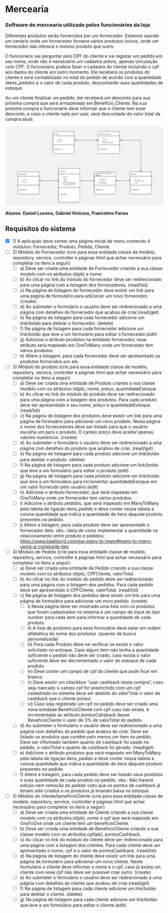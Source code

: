 # Mercearia
### Software de mercearia utilizado pelos funcionários da loja

Diferentes produtos serão fornecidos por um fornecedor. Estamos usando um cenário onde um fornecedor fornece vários produtos únicos, onde um fornecedor não oferece o mesmo produto que outro.

O funcionário vai perguntar pelo CPF do cliente e vai registar um pedido em seu nome, onde não é necessário um cadastro prévio, apenas vinculação com CPF. O funcionário poderá fazer o cadastro do cliente incluindo o cpf aos dados do cliente em outro momento.  Ele receberá os produtos do cliente e será contabilizado no total do pedido de acordo com a quantidade (itens_pedido) e o valor de cada produto, descontando suas quantidades de estoque.

Ao um cliente finalizar um pedido, ele receberá um desconto para sua próxima compra que será armazenado em Beneficio_Cliente. Na sua próxima compra o funcionário deve informar que o cliente tem esse desconto, e caso o cliente opte por usar, será descontado do valor total da compra atual.

![plot](./modelagem.jpg)

**Alunos: Daniel Lucena, Gabriel Vinicius, Francelmo Farias**

## Requisitos do sistema

- [x] 1\) A aplicação deve conter uma página inicial de menu contendo 4 módulos: Fornecedor, Produto, Pedido, Cliente. 
- [ ] 2\) Módulo do Fornecedor (crie para essa entidade classe de modelo, repository, service, controller e páginas html que achar necessário para completar os itens a seguir) 
    - [ ] a\) Deve ser criada uma entidade de Fornecedor criando a sua classe modelo com os atributos id(pk) e nome. 
    - [ ] b\) Ao clicar no link do módulo do fornecedor deve ser redirecionado para uma página com a listagem dos fornecedores. (read/list)
    - [ ] c\) Na página de listagem do fornecedor deve existir um link para uma página de formulário para adicionar um novo fornecedor.(create)
    - [ ] d\) Ao submeter o formulário o usuário deve ser redirecionado a uma página com detalhes do fornecedor que acabou de criar.(read/get)
    - [ ] e\) Na página de listagem para cada fornecedor adicione um link/botão para deletar o fornecedor. (delete)
    - [ ] f\) Na página de listagem para cada fornecedor adicione um link/botão que leve a um formulário para editar o fornecedor.(edit)
    - [ ] g\) Adicione o atributo produtos na entidade fornecedor, esse atributo será mapeado em OneToMany onde um fornecedor tem vários produtos.
    - [ ] h\) Altere a listagem, para cada fornecedor deve ser apresentado os produtos fornecidos por ele.
- [ ] 3\) Módulo do produto  (crie para essa entidade classe de modelo, repository, service, controller e páginas html que achar necessário para completar os itens a seguir) 
    - [ ] a\) Deve ser criada uma entidade de Produto criando a sua classe modelo com os atributos id(pk), nome, preço, quantidadeEstoque.
    - [ ] b\) Ao clicar no link do módulo do produto deve ser redirecionado para uma página com a listagem dos produtos. Para cada produto deve ser apresentado o seu nome, preço e quantidadeEstoque. (read/list)
    - [ ] c\) Na página de listagem dos produtos  deve existir um link para uma página de formulário para adicionar um novo produto. Nesta página o nome dos fornecedores deve ser listado para que o usuário escolha um para o produto. O campo preço deve aceitar apenas valores numéricos. (create)
    - [ ] d\) Ao submeter o formulário o usuário deve ser redirecionado a uma página com detalhes do produto que acabou de criar. (read/get)
    - [ ] e\) Na página de listagem para cada produto adicione um link/botão para deletar o produto. (delete)
    - [ ] f\) Na página de listagem para cada produto adicione um link/botão que leve a um formulário para editar o produto.(edit)
    - [ ] g\) Na página de listagem para cada produto adicione um link/botão que leve a um formulário para incrementar quantidadeEstoque em um valor fornecido pelo usuário.(edit)
    - [ ] h\) Adicione o atributo fornecedor, que será mapeado em OneToMany onde um fornecedor tem vários produtos.
    - [ ] i\) Adicione o atributo pedidos, que será mapeado em ManyToMany pela tabela de ligação itens_pedido e deve conter nessa tabela a coluna quantidade que indica a quantidade de itens daquele produto presentes no pedido.
    - [ ] j\) Altere a listagem, para cada produto deve ser apresentado o fornecedor dele.
    obs.: ideia de como implementar a quantidade no relacionamento entre produto e pedidos: https://www.baeldung.com/jpa-many-to-many#many-to-many-using-a-composite-key
- [ ] 4\) Módulo de Pedido (crie para essa entidade classe de modelo, repository, service, controller e páginas html que achar necessário para completar os itens a seguir) 
    - [ ] a\) Deve ser criada uma entidade de Pedido criando a sua classe modelo com os atributos id(pk), CPFCliente, valorTotal.
    - [ ] b\) Ao clicar no link do módulo do pedido deve ser redirecionado para uma página com a listagem dos pedidos. Para cada pedido deve ser apresentado o CPFCliente, valorTotal. (read/list)
    - [ ] c\) Na página de listagem dos pedidos deve existir um link para uma página de formulário para adicionar um novo pedido. (create)
        - [ ] i\) Nesta página  deve ser mostrado uma lista com  os produtos que foram cadastrados no sistema e um campo de input do tipo number para cada item para informar a quantidade de cada produto.
        - [ ] ii\) A lista de produtos para esse formulário deve estar em ordem alfabética do nome dos produtos. (queries de busca personalizada)
        - [ ] iii\) Para cada Produto deve-se verificar se existe o valor solicitado no estoque. Caso algum item não tenha a quantidade suficiente o pedido não deve ser criado, caso exista o valor suficiente deve ser decrementado o valor do estoque de cada produto.
        - [ ] iv\) Deve conter um campo de cpf do cliente que pode ficar em branco.
        - [ ] v\) Deve existir um checkbox “usar cashback nesta compra”, caso seja marcado o campo cpf for preenchido com um cpf cadastrado no sistema deve ser abatido do valorTotal o valor de cashback que o cliente possui.
        - [ ] vi\) Caso seja registrado um cpf no pedido deve ser criado uma nova entidade BeneficioCliente com cpf caso não exista. é incrementado ao atributo pontosCahsback  desse BeneficioCliente o valor de 3% de valorTotal do pedido.
    - [ ] d\) Ao submeter o formulário o usuário deve ser redirecionado a uma página com detalhes do pedido que acabou de criar. Deve ser listado os produtos que contêm pelo menos um item no pedido. Deve ser informado também quanto de cashback foi usado no pedido, o valorTotal e quanto de cashback foi gerado. (read/get)
    - [ ] e\) Adicione o atributo produtos que será mapeado em ManyToMany pela tabela de ligação itens_pedido e deve conter nessa tabela a coluna quantidade que indica a quantidade de itens daquele produto presentes no pedido.
    - [ ] f\) Altere a listagem, para cada pedido deve ser listado seus produtos e suas quantidade de cada produto no pedido.
obs.: Não haverá edição nem remoção do pedido visto que os pontos de cashback já teriam sido criados e os produtos já levaram baixa no estoque.
- [ ] 5\) Módulo do cliente/beneficioCliente  (crie para essa entidade classe de modelo, repository, service, controller e páginas html que achar necessário para completar os itens a seguir) 
    - [ ] a\) Deve ser criada uma entidade de Cliente criando a sua classe modelo com os atributos id(pk), nome e cpf que será mapeado em OneToOne onde um cliente tem um beneficioCliente.
    - [ ] b\) Deve ser criada uma entidade de BeneficioCliente criando a sua classe modelo com os atributos cpf(pk), pontosCashback.
    - [ ] c\) Ao clicar no link do módulo do cliente deve ser redirecionado para uma página com a listagem dos clientes. Para cada cliente deve ser apresentado o nome, cpf e o valor de pontosCashback. (read/list)
    - [ ] d\) Na página de listagem do cliente deve existir um link para uma página de formulário para adicionar um novo cliente. Neste formulário o cliente deve informar o nome e o cpf, caso já exista um cliente com esse cpf não deve ser possível criar outro. (create)
    - [ ] e\) Ao submeter o formulário o usuário deve ser redirecionado a uma página com detalhes do cliente que acabou de criar.(read/get)
    - [ ] f\) Na página de listagem para cada cliente adicione um link/botão para deletar o cliente. (delete)
    - [ ] g\) Na página de listagem para cada cliente adicione um link/botão que leve a um formulário para editar o cliente.(edit)
